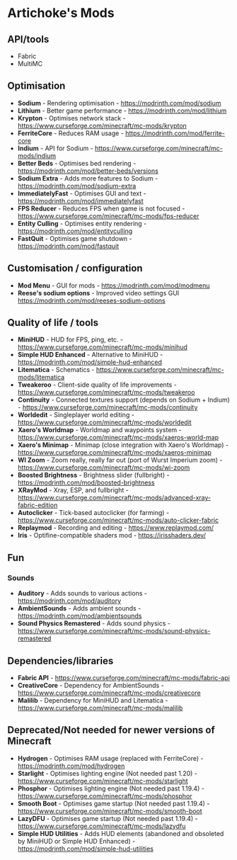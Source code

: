 # Artichoke's Mods

## API/tools

- Fabric
- MultiMC

## Optimisation

- **Sodium** - Rendering optimisation - <https://modrinth.com/mod/sodium>
- **Lithium** - Better game performance - <https://modrinth.com/mod/lithium>
- **Krypton** - Optimises network stack - <https://www.curseforge.com/minecraft/mc-mods/krypton>
- **FerriteCore** - Reduces RAM usage - <https://modrinth.com/mod/ferrite-core>
- **Indium** - API for Sodium - <https://www.curseforge.com/minecraft/mc-mods/indium>
- **Better Beds** - Optimises bed rendering - <https://modrinth.com/mod/better-beds/versions>
- **Sodium Extra** - Adds more features to Sodium - <https://modrinth.com/mod/sodium-extra>
- **ImmediatelyFast** - Optimises GUI and text - <https://modrinth.com/mod/immediatelyfast>
- **FPS Reducer** - Reduces FPS when game is not focused - <https://www.curseforge.com/minecraft/mc-mods/fps-reducer>
- **Entity Culling** - Optimises entity rendering - <https://modrinth.com/mod/entityculling>
- **FastQuit** - Optimises game shutdown - <https://modrinth.com/mod/fastquit>

## Customisation / configuration

- **Mod Menu** - GUI for mods - <https://modrinth.com/mod/modmenu>
- **Reese's sodium options** - Improved video settings GUI <https://modrinth.com/mod/reeses-sodium-options>

## Quality of life / tools

- **MiniHUD** - HUD for FPS, ping, etc. - <https://www.curseforge.com/minecraft/mc-mods/minihud>
- **Simple HUD Enhanced** - Alternative to MiniHUD - <https://modrinth.com/mod/simple-hud-enhanced>
- **Litematica** - Schematics - <https://www.curseforge.com/minecraft/mc-mods/litematica>
- **Tweakeroo** - Client-side quality of life improvements - <https://www.curseforge.com/minecraft/mc-mods/tweakeroo>
- **Continuity** - Connected textures support (depends on Sodium + Indium) - <https://www.curseforge.com/minecraft/mc-mods/continuity>
- **Worldedit** - Singleplayer world editing - <https://www.curseforge.com/minecraft/mc-mods/worldedit>
- **Xaero's Worldmap** - Worldmap and waypoints system - <https://www.curseforge.com/minecraft/mc-mods/xaeros-world-map>
- **Xaero's Minimap** - Minimap (close integration with Xaero's Worldmap) - <https://www.curseforge.com/minecraft/mc-mods/xaeros-minimap>
- **WI Zoom** - Zoom really, really far out (port of Wurst Imperium zoom) - <https://www.curseforge.com/minecraft/mc-mods/wi-zoom>
- **Boosted Brightness** - Brightness slider (fullbright) - <https://modrinth.com/mod/boosted-brightness>
- **XRayMod** - Xray, ESP, and fullbright - <https://www.curseforge.com/minecraft/mc-mods/advanced-xray-fabric-edition>
- **Autoclicker** - Tick-based autoclicker (for farming) - <https://www.curseforge.com/minecraft/mc-mods/auto-clicker-fabric>
- **Replaymod** - Recording and editing - <https://www.replaymod.com/>
- **Iris** - Optifine-compatible shaders mod - <https://irisshaders.dev/>

## Fun

### Sounds

- **Auditory** - Adds sounds to various actions - <https://modrinth.com/mod/auditory>
- **AmbientSounds** - Adds ambient sounds - <https://modrinth.com/mod/ambientsounds>
- **Sound Physics Remastered** - Adds sound physics - <https://www.curseforge.com/minecraft/mc-mods/sound-physics-remastered>

## Dependencies/libraries

- **Fabric API** - <https://www.curseforge.com/minecraft/mc-mods/fabric-api>
- **CreativeCore** - Dependency for AmbientSounds - <https://www.curseforge.com/minecraft/mc-mods/creativecore>
- **Malilib** - Dependency for MiniHUD and Litematica - <https://www.curseforge.com/minecraft/mc-mods/malilib>

## Deprecated/Not needed for newer versions of Minecraft

- **Hydrogen** - Optimises RAM usage (replaced with FerriteCore) - <https://modrinth.com/mod/hydrogen>
- **Starlight** - Optimises lighting engine (Not needed past 1.20) - <https://www.curseforge.com/minecraft/mc-mods/starlight>
- **Phosphor** - Optimises lighting engine (Not needed past 1.19.4) - <https://www.curseforge.com/minecraft/mc-mods/phosphor>
- **Smooth Boot** - Optimises game startup (Not needed past 1.19.4) - <https://www.curseforge.com/minecraft/mc-mods/smooth-boot>
- **LazyDFU** - Optimises game startup (Not needed past 1.19.4) - <https://www.curseforge.com/minecraft/mc-mods/lazydfu>
- **Simple HUD Utilities** - Adds HUD elements (abandoned and obsoleted by MiniHUD or Simple HUD Enhanced) - <https://modrinth.com/mod/simple-hud-utilities>
